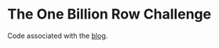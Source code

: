 # The One Billion Row Challenge

Code associated with the [blog](https://medium.com/@sathyajithsps/the-one-billion-row-challenge-p1-creating-the-measurements-0245f3dacb43).
